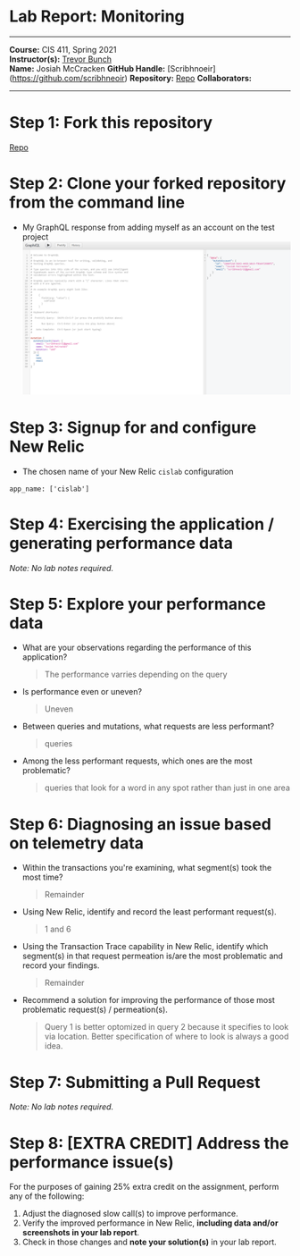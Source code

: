 # Lab Report: Monitoring
___
**Course:** CIS 411, Spring 2021  
**Instructor(s):** [Trevor Bunch](https://github.com/trevordbunch)  
**Name:** Josiah McCracken 
**GitHub Handle:** [Scribhnoeir] (https://github.com/scribhneoir) 
**Repository:** [Repo](https://github.com/scribhneoir/cis411_lab5_Monitoring) 
**Collaborators:** 
___

# Step 1: Fork this repository
[Repo](https://github.com/scribhneoir/cis411_lab5_Monitoring) 

# Step 2: Clone your forked repository from the command line
- My GraphQL response from adding myself as an account on the test project
![GraphQL](..\assets\graphql.png)

# Step 3: Signup for and configure New Relic
- The chosen name of your New Relic ```cislab``` configuration
```
app_name: ['cislab']
```

# Step 4: Exercising the application / generating performance data

_Note: No lab notes required._

# Step 5: Explore your performance data
* What are your observations regarding the performance of this application? 
  > The performance varries depending on the query
* Is performance even or uneven? 
  > Uneven
* Between queries and mutations, what requests are less performant? 
  > queries
* Among the less performant requests, which ones are the most problematic?
  > queries that look for a word in any spot rather than just in one area

# Step 6: Diagnosing an issue based on telemetry data
* Within the transactions you're examining, what segment(s) took the most time?
  > Remainder
* Using New Relic, identify and record the least performant request(s).
  > 1 and 6
* Using the Transaction Trace capability in New Relic, identify which segment(s) in that request permeation is/are the most problematic and record your findings.
  > Remainder
* Recommend a solution for improving the performance of those most problematic request(s) / permeation(s).
  > Query 1 is better optomized in query 2 because it specifies to look via location. Better specification of where to look is always a good idea.

# Step 7: Submitting a Pull Request
_Note: No lab notes required._

# Step 8: [EXTRA CREDIT] Address the performance issue(s)
For the purposes of gaining 25% extra credit on the assignment, perform any of the following:
1. Adjust the diagnosed slow call(s) to improve performance. 
2. Verify the improved performance in New Relic, **including data and/or screenshots in your lab report**.
2. Check in those changes and **note your solution(s)** in your lab report.